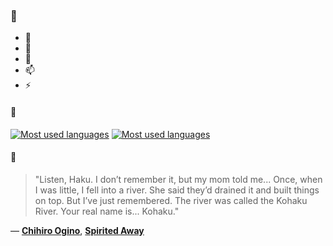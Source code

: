 ### 👋

- 🔭
- 🌱
- 💬
- 📫
- ⚡

#### 🧏

[![Most used languages](https://github-readme-stats-aynah.vercel.app/api/top-langs/?username=aynh&theme=solarized-dark&langs_count=6&layout=compact&hide_title=true)](https://github.com/anuraghazra/github-readme-stats#gh-dark-mode-only)
[![Most used languages](https://github-readme-stats-aynah.vercel.app/api/top-langs/?username=aynh&theme=solarized-light&langs_count=6&layout=compact&hide_title=true)](https://github.com/anuraghazra/github-readme-stats#gh-light-mode-only)

#### 💬

> "Listen, Haku. I don’t remember it, but my mom told me... Once, when I was little, I fell into a river. She said they’d drained it and built things on top. But I’ve just remembered. The river was called the Kohaku River. Your real name is... Kohaku."

&mdash; [**Chihiro Ogino**](https://myanimelist.net/character.php?q=Chihiro%20Ogino&cat=character), [**Spirited Away**](https://myanimelist.net/search/all?q=Spirited%20Away&cat=all)
